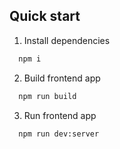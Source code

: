 ## Quick start

1. Install dependencies

```bash
  npm i
```

2. Build frontend app

```bash
  npm run build
```

3. Run frontend app

```
  npm run dev:server
```
